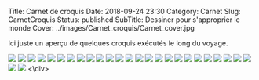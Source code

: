 Title: Carnet de croquis
Date: 2018-09-24 23:30
Category: Carnet
Slug: CarnetCroquis
Status: published
SubTitle: Dessiner pour s'approprier le monde
Cover: ../images/Carnet_croquis/Carnet_cover.jpg

Ici juste un aperçu de quelques croquis exécutés le long du voyage.

<div class="galleria" style="margin:auto">
	<img src="../images/Carnet_croquis/Carnet_01.jpg">
	<img src="../images/Carnet_croquis/Carnet_02.jpg">
    <img src="../images/Carnet_croquis/Carnet_03.jpg">
    <img src="../images/Carnet_croquis/Carnet_04.jpg">
    <img src="../images/Carnet_croquis/Carnet_05.jpg">
    <img src="../images/Carnet_croquis/Carnet_06.jpg">
    <img src="../images/Carnet_croquis/Carnet_07.jpg">
    <img src="../images/Carnet_croquis/Carnet_08.jpg">
    <img src="../images/Carnet_croquis/Carnet_09.jpg">
    <img src="../images/Carnet_croquis/Carnet_10.jpg">
    <img src="../images/Carnet_croquis/Carnet_11.jpg">
    <img src="../images/Carnet_croquis/Carnet_12.jpg">
    <img src="../images/Carnet_croquis/Carnet_13.jpg">
    <img src="../images/Carnet_croquis/Carnet_14.jpg">
    <img src="../images/Carnet_croquis/Carnet_15.jpg">
    <img src="../images/Carnet_croquis/Carnet_16.jpg">
    <img src="../images/Carnet_croquis/Carnet_17.jpg">
    <img src="../images/Carnet_croquis/Carnet_18.jpg">
    <img src="../images/Carnet_croquis/Carnet_19.jpg">
    <img src="../images/Carnet_croquis/Carnet_20.jpg">
    <img src="../images/Carnet_croquis/Carnet_21.jpg">
    <img src="../images/Carnet_croquis/Carnet_22.jpg">
    <img src="../images/Carnet_croquis/Carnet_23.jpg">
    <img src="../images/Carnet_croquis/Carnet_24.jpg">
    <img src="../images/Carnet_croquis/Carnet_25.jpg">
    <img src="../images/Carnet_croquis/Carnet_26.jpg">
    <img src="../images/Carnet_croquis/Carnet_27.jpg">
<\div>
<script>
	(function() { 
            Galleria.loadTheme('https://cdnjs.cloudflare.com/ajax/libs/galleria/1.5.7/themes/classic/galleria.classic.min.js');
            Galleria.run('.galleria', {
                height: 0.5625
            });
        }());
</script>